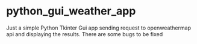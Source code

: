 # python_gui_weather_app


Just a simple Python Tkinter Gui app sending request to openweathermap api and displaying the results. There are some bugs to be fixed
